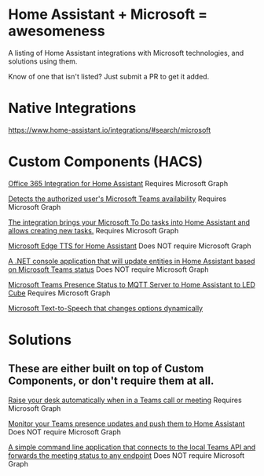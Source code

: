# Home Assistant + Microsoft = awesomeness
A listing of Home Assistant integrations with Microsoft technologies, and solutions using them.

Know of one that isn't listed? Just submit a PR to get it added.


# Native Integrations
https://www.home-assistant.io/integrations/#search/microsoft


# Custom Components (HACS)
[Office 365 Integration for Home Assistant](https://github.com/RogerSelwyn/O365-HomeAssistant)
Requires Microsoft Graph

[Detects the authorized user's Microsoft Teams availability](https://github.com/geoffreylagaisse/Hass-Microsoft-Graph)
Requires Microsoft Graph

[The integration brings your Microsoft To Do tasks into Home Assistant and allows creating new tasks.](https://github.com/black-roland/homeassistant-microsoft-todo)
Requires Microsoft Graph

[Microsoft Edge TTS for Home Assistant](https://github.com/hasscc/hass-edge-tts)
Does NOT require Microsoft Graph

[A .NET console application that will update entities in Home Assistant based on Microsoft Teams status](https://github.com/pathartl/TeamsPresence)
Does NOT require Microsoft Graph

[Microsoft Teams Presence Status to MQTT Server to Home Assistant to LED Cube](https://github.com/ultrara1n/teams-presence-mqtt)
Requires Microsoft Graph

[Microsoft Text-to-Speech that changes options dynamically](https://github.com/realthk/microsoft_tts)


# Solutions
## These are either built on top of Custom Components, or don't require them at all.
[Raise your desk automatically when in a Teams call or meeting](https://github.com/loryanstrant/HA-ESPHome-TeamsDesk)
Requires Microsoft Graph

[Monitor your Teams presence updates and push them to Home Assistant](https://github.com/Rookeh/ha-teams-watcher)
Does NOT require Microsoft Graph

[A simple command line application that connects to the local Teams API and forwards the meeting status to any endpoint](https://github.com/svrooij/teams-monitor)
Does NOT require Microsoft Graph
